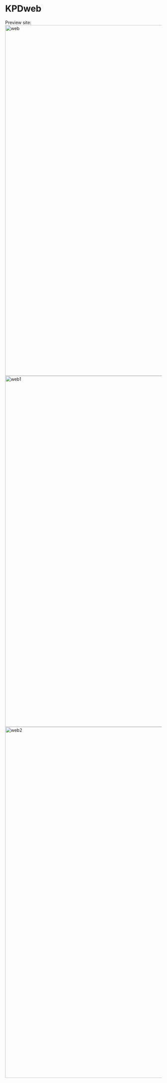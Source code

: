 # KPDweb

Preview site: 
<img width="1127" alt="web" src="https://user-images.githubusercontent.com/34765080/40027849-8ba1a0ea-57a1-11e8-833e-3e1e57e1f938.PNG">
<img width="1128" alt="web1" src="https://user-images.githubusercontent.com/34765080/40027813-61913504-57a1-11e8-9168-c5f5cde16b22.PNG">
<img width="1128" alt="web2" src="https://user-images.githubusercontent.com/34765080/40027985-2326cbac-57a2-11e8-8598-85de0e0cf843.PNG">
